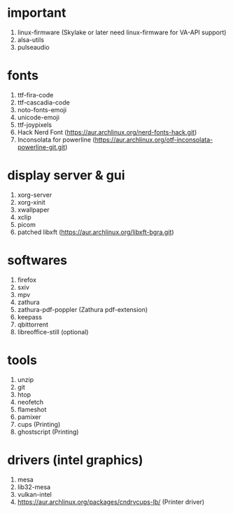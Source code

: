 # important
1) linux-firmware (Skylake or later need linux-firmware for VA-API support)
2) alsa-utils
3) pulseaudio

# fonts
1) ttf-fira-code
2) ttf-cascadia-code
3) noto-fonts-emoji
4) unicode-emoji
5) ttf-joypixels
6) Hack Nerd Font (https://aur.archlinux.org/nerd-fonts-hack.git)
7) Inconsolata for powerline (https://aur.archlinux.org/otf-inconsolata-powerline-git.git)

# display server & gui
1) xorg-server
2) xorg-xinit
3) xwallpaper
4) xclip
5) picom
6) patched libxft (https://aur.archlinux.org/libxft-bgra.git)

# softwares
1) firefox
2) sxiv
3) mpv
4) zathura
5) zathura-pdf-poppler (Zathura pdf-extension)
6) keepass
7) qbittorrent
8) libreoffice-still (optional)

# tools
1) unzip
2) git
3) htop
4) neofetch
5) flameshot
6) pamixer
7) cups (Printing)
8) ghostscript (Printing)

# drivers (intel graphics)
1) mesa
2) lib32-mesa
3) vulkan-intel
4) https://aur.archlinux.org/packages/cndrvcups-lb/ (Printer driver)

